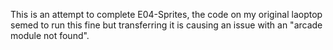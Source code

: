 This is an attempt to complete E04-Sprites, the code on my original laoptop semed to run this fine but transferring it is causing an issue with an "arcade module not found".
